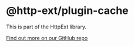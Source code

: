 # @http-ext/plugin-cache

This is part of the HttpExt library.

[Find out more on our GitHub repo](https://github.com/jscutlery/http-ext)